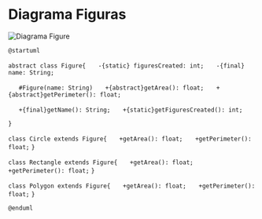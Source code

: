 # Diagrama Figuras
![Diagrama Figure](https://user-images.githubusercontent.com/98366781/157796543-7a11760b-36bf-4f5e-b6eb-d059cca76104.png)

`@startuml`

`abstract class Figure{`
`   -{static} figuresCreated: int;`
`   -{final} name: String;`

`   #Figure(name: String)`
`   +{abstract}getArea(): float;`
`   +{abstract}getPerimeter(): float;`

`   +{final}getName(): String;`
`   +{static}getFiguresCreated(): int;`

`}`

`class Circle extends Figure{`
`   +getArea(): float;`
`   +getPerimeter(): float;`
`}`

`class Rectangle extends Figure{`
`   +getArea(): float;`
`   +getPerimeter(): float;`
`}`

`class Polygon extends Figure{`
`   +getArea(): float;`
`   +getPerimeter(): float;`
`}`

`@enduml`

